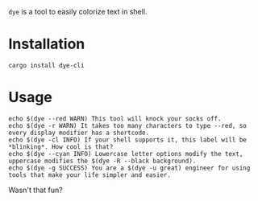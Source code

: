 `dye` is a tool to easily colorize text in shell.

# Installation

    cargo install dye-cli

# Usage

    echo $(dye --red WARN) This tool will knock your socks off.
    echo $(dye -r WARN) It takes too many characters to type --red, so every display modifier has a shortcode.
    echo $(dye -cl INFO) If your shell supports it, this label will be *blinking*. How cool is that?
    echo $(dye --cyan INFO) Lowercase letter options modify the text, uppercase modifies the $(dye -R --black background).
    echo $(dye -g SUCCESS) You are a $(dye -u great) engineer for using tools that make your life simpler and easier.
    
Wasn't that fun?